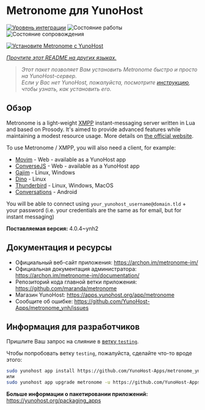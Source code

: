 <!--
Важно: этот README был автоматически сгенерирован <https://github.com/YunoHost/apps/tree/master/tools/readme_generator>
Он НЕ ДОЛЖЕН редактироваться вручную.
-->

# Metronome для YunoHost

[![Уровень интеграции](https://apps.yunohost.org/badge/integration/metronome)](https://ci-apps.yunohost.org/ci/apps/metronome/)
![Состояние работы](https://apps.yunohost.org/badge/state/metronome)
![Состояние сопровождения](https://apps.yunohost.org/badge/maintained/metronome)

[![Установите Metronome с YunoHost](https://install-app.yunohost.org/install-with-yunohost.svg)](https://install-app.yunohost.org/?app=metronome)

*[Прочтите этот README на других языках.](./ALL_README.md)*

> *Этот пакет позволяет Вам установить Metronome быстро и просто на YunoHost-сервер.*  
> *Если у Вас нет YunoHost, пожалуйста, посмотрите [инструкцию](https://yunohost.org/install), чтобы узнать, как установить его.*

## Обзор

Metronome is a light-weight [XMPP](https://en.wikipedia.org/wiki/XMPP) instant-messaging server written in Lua and based on Prosody. It's aimed to provide advanced features while maintaining a modest resource usage. More details on [the official website](https://archon.im/metronome-im/).

To use Metronome / XMPP, you will also need a client, for example:

- [Movim](https://movim.eu) - Web - available as a YunoHost app
- [ConverseJS](https://conversejs.org) - Web - available as a YunoHost app
- [Gajim](https://gajim.org/) - Linux, Windows
- [Dino](https://dino.im) - Linux
- [Thunderbird](https://www.thunderbird.net/fr/) - Linux, Windows, MacOS
- [Conversations](https://conversations.im/) - Android

You will be able to connect using `your_yunohost_username@domain.tld` + your password (i.e. your credentials are the same as for email, but for instant messaging)


**Поставляемая версия:** 4.0.4~ynh2
## Документация и ресурсы

- Официальный веб-сайт приложения: <https://archon.im/metronome-im/>
- Официальная документация администратора: <https://archon.im/metronome-im/documentation/>
- Репозиторий кода главной ветки приложения: <https://github.com/maranda/metronome>
- Магазин YunoHost: <https://apps.yunohost.org/app/metronome>
- Сообщите об ошибке: <https://github.com/YunoHost-Apps/metronome_ynh/issues>

## Информация для разработчиков

Пришлите Ваш запрос на слияние в [ветку `testing`](https://github.com/YunoHost-Apps/metronome_ynh/tree/testing).

Чтобы попробовать ветку `testing`, пожалуйста, сделайте что-то вроде этого:

```bash
sudo yunohost app install https://github.com/YunoHost-Apps/metronome_ynh/tree/testing --debug
или
sudo yunohost app upgrade metronome -u https://github.com/YunoHost-Apps/metronome_ynh/tree/testing --debug
```

**Больше информации о пакетировании приложений:** <https://yunohost.org/packaging_apps>
